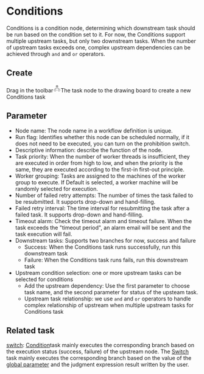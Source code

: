 # Conditions

Conditions is a condition node, determining which downstream task should be run based on the condition set to it. For now, the Conditions support multiple upstream tasks, but only two downstream tasks. When the number of upstream tasks exceeds one, complex upstream dependencies can be achieved through `and` and `or` operators.

## Create

Drag in the toolbar<img src="/img/conditions.png" width="20"/>The task node to the drawing board to create a new Conditions task

## Parameter

- Node name: The node name in a workflow definition is unique.
- Run flag: Identifies whether this node can be scheduled normally, if it does not need to be executed, you can turn on the prohibition switch.
- Descriptive information: describe the function of the node.
- Task priority: When the number of worker threads is insufficient, they are executed in order from high to low, and when the priority is the same, they are executed according to the first-in first-out principle.
- Worker grouping: Tasks are assigned to the machines of the worker group to execute. If Default is selected, a worker machine will be randomly selected for execution.
- Number of failed retry attempts: The number of times the task failed to be resubmitted. It supports drop-down and hand-filling.
- Failed retry interval: The time interval for resubmitting the task after a failed task. It supports drop-down and hand-filling.
- Timeout alarm: Check the timeout alarm and timeout failure. When the task exceeds the "timeout period", an alarm email will be sent and the task execution will fail.
- Downstream tasks: Supports two branches for now, success and failure
  - Success: When the Conditions task runs successfully, run this downstream task
  - Failure: When the Conditions task runs fails, run this downstream task
- Upstream condition selection: one or more upstream tasks can be selected for conditions
  - Add the upstream dependency: Use the first parameter to choose task name, and the second parameter for status of the upsteam task.
  - Upstream task relationship: we use `and` and `or` operators to handle complex relationship of upstream when multiple upstream tasks for Conditions task

## Related task

[switch](switch.md): [Condition](conditions.md)task mainly executes the corresponding branch based on the execution status (success, failure) of the upstream node. The [Switch](switch.md) task mainly executes the corresponding branch based on the value of the [global parameter](../parameter/global.md) and the judgment expression result written by the user.

